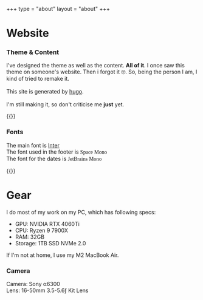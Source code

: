 +++
type = "about"
layout = "about"
+++
# Website

### Theme & Content

I've designed the theme as well as the content. **All of it**. I once saw this theme on someone's website. Then i forgot it 🙄. So, being the person I am, I kind of tried to remake it. \
\
This site is generated by [hugo](https://gohugo.io). \
\
I'm still making it, so don't criticise me **just** yet.

{{<divider cl="red">}}

### Fonts
The main font is [Inter](https://rsms.me/inter) \
The font used in the footer is <span style='font-family: "Space Mono"'>Space Mono</span> \
The font for the dates is <span style='font-family: "JetBrains Mono"'>JetBrains Mono</span>

{{<divider cl="red">}}
# Gear
I do most of my work on my PC, which has following specs:
* GPU: NVIDIA RTX 4060Ti
* CPU: Ryzen 9 7900X
* RAM: 32GB
* Storage: 1TB SSD NVMe 2.0

If I'm not at home, I use my M2 MacBook Air.

### Camera
Camera: Sony α6300 \
Lens: 16-50mm 3.5-5.6ƒ Kit Lens 
